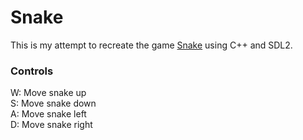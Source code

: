 # Snake

This is my attempt to recreate the game [Snake](https://www.google.com/fbx?fbx=snake_arcade) using C++ and SDL2.

### Controls

W: Move snake up  
S: Move snake down  
A: Move snake left  
D: Move snake right  
